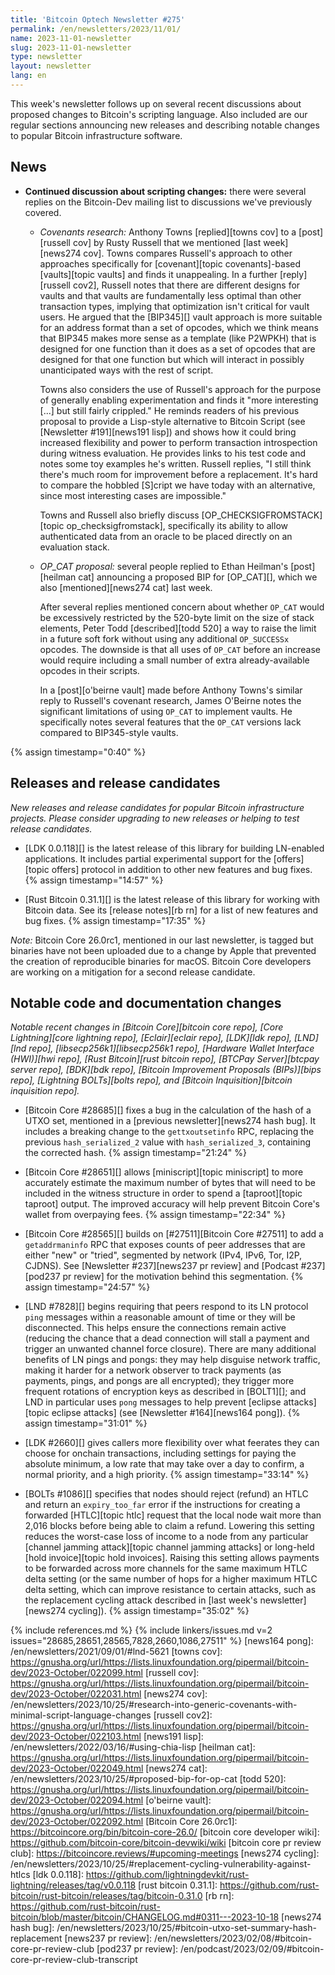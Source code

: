 ```yaml
---
title: 'Bitcoin Optech Newsletter #275'
permalink: /en/newsletters/2023/11/01/
name: 2023-11-01-newsletter
slug: 2023-11-01-newsletter
type: newsletter
layout: newsletter
lang: en
---
```

This week's newsletter follows up on several recent discussions about
proposed changes to Bitcoin's scripting language.  Also included are our
regular sections announcing new releases and describing notable changes
to popular Bitcoin infrastructure software.

## News

- **Continued discussion about scripting changes:** there were several
  replies on the Bitcoin-Dev mailing list to discussions we've
  previously covered.

  - *Covenants research:* Anthony Towns [replied][towns cov] to a
    [post][russell cov] by Rusty Russell that we mentioned [last
    week][news274 cov].  Towns compares Russell's approach to other
    approaches specifically for [covenant][topic covenants]-based
    [vaults][topic vaults] and finds it unappealing.  In a further
    [reply][russell cov2], Russell notes that there are different designs
    for vaults and that vaults are fundamentally less optimal than
    other transaction types, implying that optimization isn't
    critical for vault users.  He argued that the [BIP345][] vault
    approach is more suitable for an address format than a set of
    opcodes, which we think means that BIP345 makes more sense as a
    template (like P2WPKH) that is designed for one function than it
    does as a set of opcodes that are designed for that one function
    but which will interact in possibly unanticipated ways with the
    rest of script.

    Towns also considers the use of Russell's approach for the purpose
    of generally enabling experimentation and finds it "more
    interesting [...] but still fairly crippled."  He reminds
    readers of his previous proposal to provide a Lisp-style
    alternative to Bitcoin Script (see [Newsletter #191][news191
    lisp]) and shows how it could bring increased flexibility and
    power to perform transaction introspection during witness
    evaluation.  He provides links to his test code and notes some toy
    examples he's written.  Russell replies, "I still think there's
    much room for improvement before a replacement.  It's hard to
    compare the hobbled [S]cript we have today with an alternative,
    since most interesting cases are impossible."

    Towns and Russell also briefly discuss
    [OP_CHECKSIGFROMSTACK][topic op_checksigfromstack], specifically
    its ability to allow authenticated data from an oracle to be
    placed directly on an evaluation stack.

  - *OP_CAT proposal:* several people replied to Ethan Heilman's
    [post][heilman cat] announcing a proposed BIP for [OP_CAT][],
    which we also [mentioned][news274 cat] last week.

    After several replies mentioned concern about whether `OP_CAT`
    would be excessively restricted by the 520-byte limit on the size
    of stack elements, Peter Todd [described][todd 520] a way to raise the
    limit in a future soft fork without using any additional
    `OP_SUCCESSx` opcodes.  The downside is that all uses of `OP_CAT`
    before an increase would require including a small number of extra
    already-available opcodes in their scripts.

    In a [post][o'beirne vault] made before Anthony Towns's similar
    reply to Russell's covenant research, James O'Beirne notes the
    significant limitations of using `OP_CAT` to implement vaults.  He
    specifically notes several features that the `OP_CAT` versions
    lack compared to BIP345-style vaults.

{% assign timestamp="0:40" %}

## Releases and release candidates

*New releases and release candidates for popular Bitcoin infrastructure
projects.  Please consider upgrading to new releases or helping to test
release candidates.*

- [LDK 0.0.118][] is the latest release of this library for building
  LN-enabled applications.  It includes partial experimental support for
  the [offers][topic offers] protocol in addition to other new features
  and bug fixes. {% assign timestamp="14:57" %}

- [Rust Bitcoin 0.31.1][] is the latest release of this library for
  working with Bitcoin data.  See its [release notes][rb rn] for a list
  of new features and bug fixes. {% assign timestamp="17:35" %}

_Note:_ Bitcoin Core 26.0rc1, mentioned in our last newsletter, is
tagged but binaries have not been uploaded due to a change by Apple that
prevented the creation of reproducible binaries for macOS.  Bitcoin Core
developers are working on a mitigation for a second release candidate.

## Notable code and documentation changes

*Notable recent changes in [Bitcoin Core][bitcoin core repo], [Core
Lightning][core lightning repo], [Eclair][eclair repo], [LDK][ldk repo],
[LND][lnd repo], [libsecp256k1][libsecp256k1 repo], [Hardware Wallet
Interface (HWI)][hwi repo], [Rust Bitcoin][rust bitcoin repo], [BTCPay
Server][btcpay server repo], [BDK][bdk repo], [Bitcoin Improvement
Proposals (BIPs)][bips repo], [Lightning BOLTs][bolts repo], and
[Bitcoin Inquisition][bitcoin inquisition repo].*

- [Bitcoin Core #28685][] fixes a bug in the calculation of the hash
  of a UTXO set, mentioned in a [previous newsletter][news274 hash
  bug]. It includes a breaking change to the `gettxoutsetinfo` RPC,
  replacing the previous `hash_serialized_2` value with
  `hash_serialized_3`, containing the corrected hash. {% assign timestamp="21:24" %}

- [Bitcoin Core #28651][] allows [miniscript][topic miniscript] to more
  accurately estimate the maximum number of bytes that will need to be
  included in the witness structure in order to spend a [taproot][topic
  taproot] output.  The improved accuracy will help prevent Bitcoin
  Core's wallet from overpaying fees. {% assign timestamp="22:34" %}

- [Bitcoin Core #28565][] builds on [#27511][Bitcoin Core #27511] to add a
  `getaddrmaninfo` RPC that exposes counts of peer addresses that are either "new"
  or "tried", segmented by network (IPv4, IPv6, Tor, I2P, CJDNS). See
  [Newsletter #237][news237 pr review] and [Podcast #237][pod237 pr review] for
  the motivation behind this segmentation. {% assign timestamp="24:57" %}

- [LND #7828][] begins requiring that peers respond to its LN protocol `ping`
  messages within a reasonable amount of time or they will be
  disconnected.  This helps ensure the connections remain active
  (reducing the chance that a dead connection will stall a payment and
  trigger an unwanted channel force closure).  There are many additional
  benefits of LN pings and pongs: they may help disguise network
  traffic, making it harder for a network observer to track payments (as
  payments, pings, and pongs are all encrypted); they trigger more
  frequent rotations of encryption keys as described in [BOLT1][]; and
  LND in particular uses `pong` messages to help prevent [eclipse
  attacks][topic eclipse attacks] (see [Newsletter #164][news164 pong]). {% assign timestamp="31:01" %}

- [LDK #2660][] gives callers more flexibility over what feerates they
  can choose for onchain transactions, including settings for paying the
  absolute minimum, a low rate that may take over a day to confirm, a
  normal priority, and a high priority. {% assign timestamp="33:14" %}

- [BOLTs #1086][] specifies that nodes should reject (refund) an HTLC
  and return an `expiry_too_far` error if the instructions for creating
  a forwarded [HTLC][topic htlc] request that the local node wait more
  than 2,016 blocks before being able to claim a refund.  Lowering this
  setting reduces the worst-case loss of income to a node from any
  particular [channel jamming attack][topic channel jamming attacks] or
  long-held [hold invoice][topic hold invoices].  Raising this setting
  allows payments to be forwarded across more channels for the same
  maximum HTLC delta setting (or the same number of hops for a higher
  maximum HTLC delta setting, which can improve resistance to certain
  attacks, such as the replacement cycling attack described in [last
  week's newsletter][news274 cycling]). {% assign timestamp="35:02" %}

{% include references.md %}
{% include linkers/issues.md v=2 issues="28685,28651,28565,7828,2660,1086,27511" %}
[news164 pong]: /en/newsletters/2021/09/01/#lnd-5621
[towns cov]: https://gnusha.org/url/https://lists.linuxfoundation.org/pipermail/bitcoin-dev/2023-October/022099.html
[russell cov]: https://gnusha.org/url/https://lists.linuxfoundation.org/pipermail/bitcoin-dev/2023-October/022031.html
[news274 cov]: /en/newsletters/2023/10/25/#research-into-generic-covenants-with-minimal-script-language-changes
[russell cov2]: https://gnusha.org/url/https://lists.linuxfoundation.org/pipermail/bitcoin-dev/2023-October/022103.html
[news191 lisp]: /en/newsletters/2022/03/16/#using-chia-lisp
[heilman cat]: https://gnusha.org/url/https://lists.linuxfoundation.org/pipermail/bitcoin-dev/2023-October/022049.html
[news274 cat]: /en/newsletters/2023/10/25/#proposed-bip-for-op-cat
[todd 520]: https://gnusha.org/url/https://lists.linuxfoundation.org/pipermail/bitcoin-dev/2023-October/022094.html
[o'beirne vault]: https://gnusha.org/url/https://lists.linuxfoundation.org/pipermail/bitcoin-dev/2023-October/022092.html
[Bitcoin Core 26.0rc1]: https://bitcoincore.org/bin/bitcoin-core-26.0/
[bitcoin core developer wiki]: https://github.com/bitcoin-core/bitcoin-devwiki/wiki
[bitcoin core pr review club]: https://bitcoincore.reviews/#upcoming-meetings
[news274 cycling]: /en/newsletters/2023/10/25/#replacement-cycling-vulnerability-against-htlcs
[ldk 0.0.118]: https://github.com/lightningdevkit/rust-lightning/releases/tag/v0.0.118
[rust bitcoin 0.31.1]: https://github.com/rust-bitcoin/rust-bitcoin/releases/tag/bitcoin-0.31.0
[rb rn]: https://github.com/rust-bitcoin/rust-bitcoin/blob/master/bitcoin/CHANGELOG.md#0311---2023-10-18
[news274 hash bug]: /en/newsletters/2023/10/25/#bitcoin-utxo-set-summary-hash-replacement
[news237 pr review]: /en/newsletters/2023/02/08/#bitcoin-core-pr-review-club
[pod237 pr review]: /en/podcast/2023/02/09/#bitcoin-core-pr-review-club-transcript
